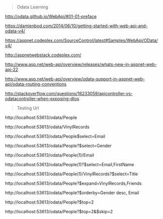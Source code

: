 > Odata Learning

http://odata.github.io/WebApi/#01-01-preface

https://damienbod.com/2014/06/10/getting-started-with-web-api-and-odata-v4/

https://aspnet.codeplex.com/SourceControl/latest#Samples/WebApi/OData/v4/

http://aspnetwebstack.codeplex.com/

http://www.asp.net/web-api/overview/releases/whats-new-in-aspnet-web-api-22

http://www.asp.net/web-api/overview/odata-support-in-aspnet-web-api/odata-routing-conventions

http://stackoverflow.com/questions/18233059/apicontroller-vs-odatacontroller-when-exposing-dtos


> Testing Url

http://localhost:53613/odata/People

http://localhost:53613/odata/VinylRecords

http://localhost:53613/odata/People$select=Email

http://localhost:53613/odata/People?$select=Gender

http://localhost:53613/odata/People(1)/Email

http://localhost:53613/odata/People(1)?$select=Email,FirstName

http://localhost:53613/odata/People(1)/VinylRecords?$select=Title

http://localhost:53613/odata/People?$expand=VinylRecords,Friends

http://localhost:53613/odata/People?$orderby=Gender  desc, Email

http://localhost:53613/odata/People?$top=2

http://localhost:53613/odata/People?$top=2&$skip=2